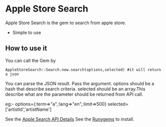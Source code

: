 # Apple Store Search #


Apple Store Search is the gem to search from apple store.

  * Simple to use
   
## How to use it ##

You can call the Gem by 

    AppleStoreSearch::Search.new.search(options,selected) #it will return a json 

You can parse the JSON result. Pass the argument. options should be a hash that describe search criteria.
selected should be an array.This describe what are the parameter should be returned from API call.    

eg:-
    options={:term=>"a",:lang=>"en",:limit=>500}
    selected=['artistId','artistName']
   

See the [Apple Search API Details](http://www.apple.com/itunes/affiliates/resources/documentation/itunes-store-web-service-search-api.html)
See the [Runygems](https://rubygems.org/gems/apple_store_search) to install.
